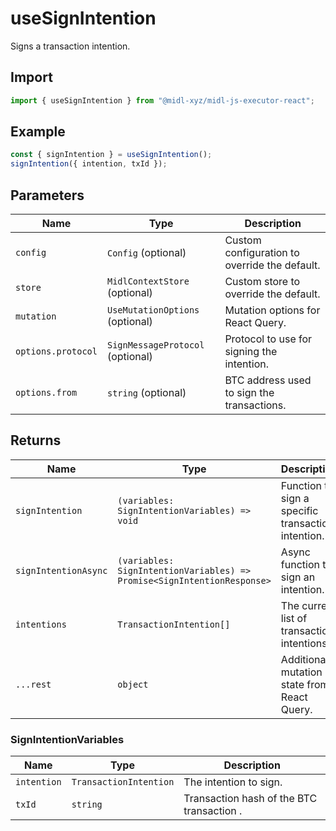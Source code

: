 # useSignIntention

Signs a transaction intention.

## Import

```ts
import { useSignIntention } from "@midl-xyz/midl-js-executor-react";
```

## Example

```ts
const { signIntention } = useSignIntention();
signIntention({ intention, txId });
```

## Parameters

| Name               | Type                             | Description                                   |
| ------------------ | -------------------------------- | --------------------------------------------- |
| `config`           | `Config` (optional)              | Custom configuration to override the default. |
| `store`            | `MidlContextStore` (optional)    | Custom store to override the default.         |
| `mutation`         | `UseMutationOptions` (optional)  | Mutation options for React Query.             |
| `options.protocol` | `SignMessageProtocol` (optional) | Protocol to use for signing the intention.    |
| `options.from`     | `string` (optional)              | BTC address used to sign the transactions.    |


## Returns

| Name                 | Type                                                                    | Description                                        |
| -------------------- | ----------------------------------------------------------------------- | -------------------------------------------------- |
| `signIntention`      | `(variables: SignIntentionVariables) => void`                           | Function to sign a specific transaction intention. |
| `signIntentionAsync` | `(variables: SignIntentionVariables) => Promise<SignIntentionResponse>` | Async function to sign an intention.               |
| `intentions`         | `TransactionIntention[] `                                               | The current list of transaction intentions.        |
| `...rest`            | `object`                                                                | Additional mutation state from React Query.        |

### SignIntentionVariables

| Name        | Type                   | Description                               |
| ----------- | ---------------------- | ----------------------------------------- |
| `intention` | `TransactionIntention` | The intention to sign.                    |
| `txId`      | `string`               | Transaction hash of the BTC transaction . |
